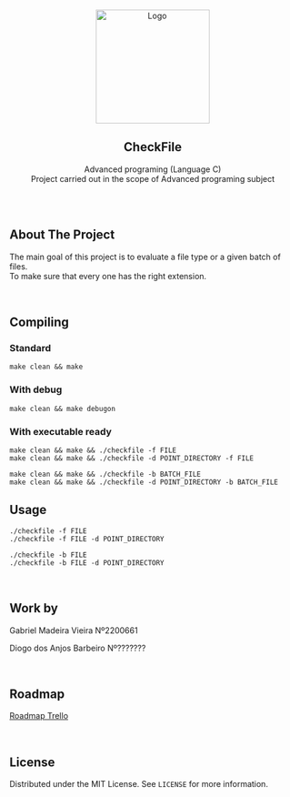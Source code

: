 <!-- PROJECT LOGO -->
<br />
<p align="center">
  <a href="https://github.com/gabriel99vieira/CheckFile-1S-Ano2">
    <img src="https://upload.wikimedia.org/wikipedia/commons/9/9a/Log%C3%B3tipo_Polit%C3%A9cnico_Leiria_01.png" alt="Logo" width="200">
  </a>

  <h2 align="center">CheckFile</h2>

  <p align="center">
    Advanced programing (Language C)
    <br>
    Project carried out in the scope of Advanced programing subject
  </p>
</p>
<br />
<br />

<!-- ABOUT THE PROJECT -->

## About The Project

The main goal of this project is to evaluate a file type or a given batch of files.
<br>
To make sure that every one has the right extension.

<br>

<!-- GETTING STARTED -->

## Compiling

### Standard

```
make clean && make
```

### With debug

```
make clean && make debugon
```

### With executable ready

```
make clean && make && ./checkfile -f FILE
make clean && make && ./checkfile -d POINT_DIRECTORY -f FILE

make clean && make && ./checkfile -b BATCH_FILE
make clean && make && ./checkfile -d POINT_DIRECTORY -b BATCH_FILE
```

## Usage

```
./checkfile -f FILE
./checkfile -f FILE -d POINT_DIRECTORY

./checkfile -b FILE
./checkfile -b FILE -d POINT_DIRECTORY
```

<br>

## Work by

Gabriel Madeira Vieira Nº2200661

Diogo dos Anjos Barbeiro Nº???????

<br>

## Roadmap

[Roadmap Trello](https://trello.com/b/Jaw30Cxy/checkfile-1s-ano2)

<br>

<!-- LICENSE -->

## License

Distributed under the MIT License. See `LICENSE` for more information.

